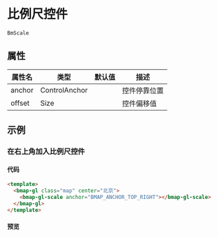 # 比例尺控件

`BmScale`

## 属性

|属性名|类型|默认值|描述|
|------|-----|-----|----|
|anchor|ControlAnchor||控件停靠位置|
|offset|Size||控件偏移值|

## 示例

### 在右上角加入比例尺控件

#### 代码

```html
<template>
  <bmap-gl class="map" center="北京">
    <bmap-gl-scale anchor="BMAP_ANCHOR_TOP_RIGHT"></bmap-gl-scale>
  </bmap-gl>
</template>
```

#### 预览

<doc-preview>
  <bmap-gl class="map" center="北京">
    <bmap-gl-scale anchor="BMAP_ANCHOR_TOP_RIGHT"></bmap-gl-scale>
  </bmap-gl>
</doc-preview>
